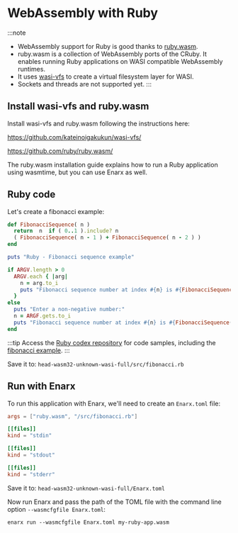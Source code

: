 # WebAssembly with Ruby

:::note
* WebAssembly support for Ruby is good thanks to [ruby.wasm](https://github.com/ruby/ruby.wasm/).
* ruby.wasm is a collection of WebAssembly ports of the CRuby. It enables running Ruby applications on WASI compatible WebAssembly runtimes.
* It uses [wasi-vfs](https://github.com/kateinoigakukun/wasi-vfs/) to create a virtual filesystem layer for WASI.
* Sockets and threads are not supported yet.
:::

## Install wasi-vfs and ruby.wasm

Install wasi-vfs and ruby.wasm following the instructions here:

https://github.com/kateinoigakukun/wasi-vfs/

https://github.com/ruby/ruby.wasm/

The ruby.wasm installation guide explains how to run a Ruby application using wasmtime, but you can use Enarx as well.

## Ruby code

Let's create a fibonacci example:

```ruby
def FibonacciSequence( n )
  return  n  if ( 0..1 ).include? n
  ( FibonacciSequence( n - 1 ) + FibonacciSequence( n - 2 ) )
end

puts "Ruby - Fibonacci sequence example"

if ARGV.length > 0
  ARGV.each { |arg|
	n = arg.to_i
    puts "Fibonacci sequence number at index #{n} is #{FibonacciSequence(n)}"
  }
else
  puts "Enter a non-negative number:"
  n = ARGF.gets.to_i
  puts "Fibonacci sequence number at index #{n} is #{FibonacciSequence(n)}"
end
```
:::tip
Access the [Ruby codex repository](https://github.com/enarx/codex/tree/main/Ruby) for code samples, including the [fibonacci example](https://github.com/enarx/codex/tree/main/Ruby/fibonacci).
:::

Save it to: `head-wasm32-unknown-wasi-full/src/fibonacci.rb`

## Run with Enarx

To run this application with Enarx, we'll need to create an `Enarx.toml` file:

```toml
args = ["ruby.wasm", "/src/fibonacci.rb"]

[[files]]
kind = "stdin"

[[files]]
kind = "stdout"

[[files]]
kind = "stderr"
```

Save it to: `head-wasm32-unknown-wasi-full/Enarx.toml`

Now run Enarx and pass the path of the TOML file with the command line option `--wasmcfgfile Enarx.toml`:

```
enarx run --wasmcfgfile Enarx.toml my-ruby-app.wasm
```